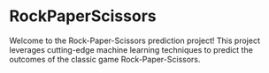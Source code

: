 # RockPaperScissors
Welcome to the Rock-Paper-Scissors prediction project! This project leverages cutting-edge machine learning techniques to predict the outcomes of the classic game Rock-Paper-Scissors.
